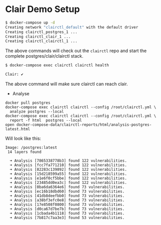# Clair Demo Setup


<!--- tag::clair[] -->
```bash
$ docker-compose up -d
Creating network "clairctl_default" with the default driver
Creating clairctl_postgres_1 ...
Creating clairctl_clair_1 ...
Creating clairctl_clairctl_1 ...
```

The above commands will check out the `clairctl` repo and start the complete postgres/clair/clairctl stack.

```bash
$ docker-compose exec clairctl clairctl health

Clair: ✔
```

The above command will make sure clairctl can reach clair.

* Analyse
```
docker pull postgres
docker-compose exec clairctl clairctl --config /root/clairctl.yml \
  analyze postgres --local
docker-compose exec clairctl clairctl --config /root/clairctl.yml \
  report -f html  postgres --local
open docker-compose-data/clairctl-reports/html/analysis-postgres-latest.html
```
<!--- end::clair[] -->

Will look like this:

```
Image: /postgres:latest
 14 layers found

  ➜ Analysis [7865338778b3] found 122 vulnerabilities.
  ➜ Analysis [fcc7fa771210] found 122 vulnerabilities.
  ➜ Analysis [82283c139892] found 122 vulnerabilities.
  ➜ Analysis [15d218599a55] found 122 vulnerabilities.
  ➜ Analysis [e1e6f0cf5bbe] found 122 vulnerabilities.
  ➜ Analysis [23485dd0ea3c] found 122 vulnerabilities.
  ➜ Analysis [0ba6da6364e6] found 73 vulnerabilities.
  ➜ Analysis [ec16b18dbd60] found 73 vulnerabilities.
  ➜ Analysis [41db8deefbb0] found 73 vulnerabilities.
  ➜ Analysis [a38bf3efc0e8] found 73 vulnerabilities.
  ➜ Analysis [17e8508f0800] found 73 vulnerabilities.
  ➜ Analysis [d0ca67d7be7b] found 73 vulnerabilities.
  ➜ Analysis [1cbada4b1118] found 73 vulnerabilities.
  ➜ Analysis [7b817c7aa3e3] found 53 vulnerabilities.
```
